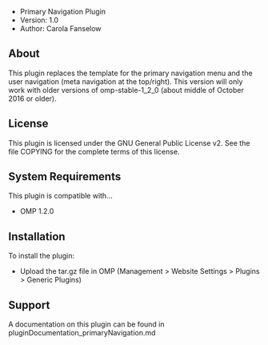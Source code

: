 - Primary Navigation Plugin
- Version: 1.0
- Author: Carola Fanselow


About
-----
This plugin replaces the template for the primary navigation menu and the user navigation (meta navigation at the top/right). This version will only work with older versions of omp-stable-1_2_0 (about middle of October 2016 or older).

License
-------
This plugin is licensed under the GNU General Public License v2. See the file
COPYING for the complete terms of this license.

System Requirements
-------------------
This plugin is compatible with...
 - OMP 1.2.0

Installation
------------
To install the plugin:
 - Upload the tar.gz file in OMP (Management > Website Settings > Plugins > Generic Plugins)


Support
---------------
A documentation on this plugin can be found in pluginDocumentation_primaryNavigation.md



